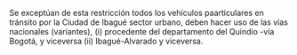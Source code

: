 Se exceptúan de esta restricción todos los vehículos paarticulares en tránsito por la Ciudad de Ibagué sector urbano, deben hacer uso de las vías nacionales (variantes), (i) procedente del departamento del Quindio -vía Bogotá, y viceversa (ii) Ibagué-Alvarado y viceversa.

